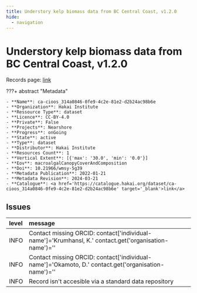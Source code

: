 ```yaml
---
title: Understory kelp biomass data from BC Central Coast, v1.2.0
hide:
  - navigation
---
```


# Understory kelp biomass data from BC Central Coast, v1.2.0

Records page: <a href='https://catalogue.hakai.org/dataset/ca-cioos_314a0846-0fe9-4c2e-81e2-d2b24ac98b6e' target='_blank'>link</a>

???+ abstract "Metadata"

    - **Name**: ca-cioos_314a0846-0fe9-4c2e-81e2-d2b24ac98b6e 
    - **Organization**: Hakai Institute 
    - **Ressource Type**: dataset 
    - **Licence**: CC-BY-4.0 
    - **Private**: False 
    - **Projects**: Nearshore 
    - **Progress**: onGoing 
    - **State**: active 
    - **Type**: dataset 
    - **Distributor**: Hakai Institute 
    - **Resources Count**: 1 
    - **Vertical Extent**: [{'max': '30.0', 'min': '0.0'}] 
    - **Eov**: macroalgalCanopyCoverAndComposition 
    - **Doi**: 10.21966/wmsy-5g39 
    - **Metadata Publication**: 2022-01-21 
    - **Metadata Revision**: 2024-03-21 
    - **Catalogue**: <a href='https://catalogue.hakai.org/dataset/ca-cioos_314a0846-0fe9-4c2e-81e2-d2b24ac98b6e' target='_blank'>link</a> 

<div id='map'></div>




## Issues
| level   | message                                                                                               |
|:--------|:------------------------------------------------------------------------------------------------------|
| INFO    | Contact missing ORCID: contact['individual-name']='Krumhansl, K.' contact.get('organisation-name')='' |
| INFO    | Contact missing ORCID: contact['individual-name']='Okamoto, D.' contact.get('organisation-name')=''   |
| INFO    | Record isn't accesible via a standard data repository                                                 |


<script>
   document.addEventListener("DOMContentLoaded", function() {
    var map = L.map('map').setView([51.505, -125.09], 5);
    L.tileLayer('https://tile.openstreetmap.org/{z}/{x}/{y}.png', {
        maxZoom: 19,
        attribution: '&copy; <a href="http://www.openstreetmap.org/copyright">OpenStreetMap</a>'
    }).addTo(map);
    var geojsonFeature = {
        "type": "Feature",
        "properties": {
            "name" : "Understory kelp biomass data from BC Central Coast, v1.2.0"
        },
        "geometry": {'type': 'Polygon', 'coordinates': [[[-128.7, 51.33], [-127.4, 51.33], [-127.4, 52.26], [-128.7, 52.26], [-128.7, 51.33]]]}
    }
    L.geoJSON(geojsonFeature).addTo(map);
   })
</script>